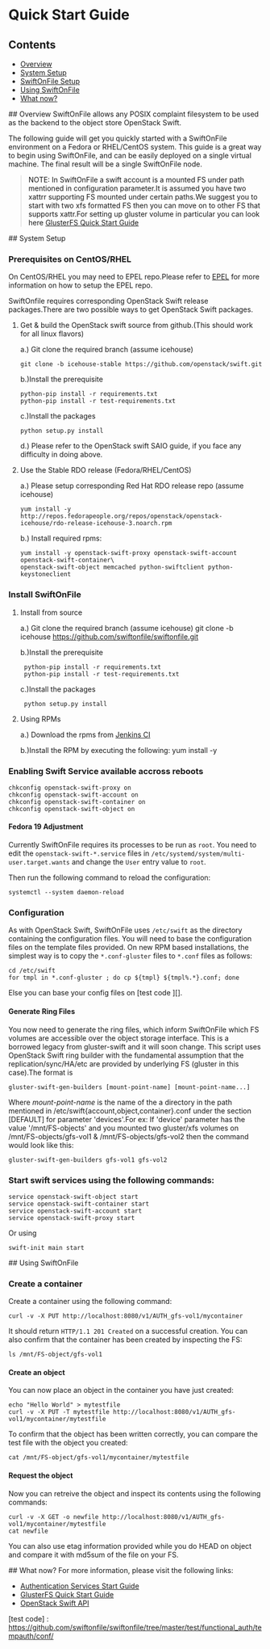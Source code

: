 # Quick Start Guide

## Contents
* [Overview](#overview)
* [System Setup](#system_setup)
* [SwiftOnFile Setup](#swift_setup)
* [Using SwiftOnFile](#using_swift)
* [What now?](#what_now)

<a name="overview" />
## Overview
SwiftOnFile allows any POSIX complaint filesystem to be used as the 
backend to the object store OpenStack Swift.

The following guide will get you quickly started with a SwiftOnFile
environment on a Fedora or RHEL/CentOS system.  This guide is a
great way to begin using SwiftOnFile, and can be easily deployed on
a single virtual machine. The final result will be a single SwiftOnFile
node.

> NOTE: In SwiftOnFile a swift account is a mounted FS under path mentioned 
in configuration parameter.It is assumed you have two xattrr supporting FS mounted
under certain paths.We suggest you to start with two xfs formatted FS then you can 
move on to other FS that supports xattr.For setting up gluster volume in particular
you can look here [GlusterFS Quick Start Guide][]

<a name="system_setup" />
## System Setup

### Prerequisites on CentOS/RHEL
On CentOS/RHEL you may need to EPEL repo.Please refer to 
[EPEL][] for more information on how to setup the EPEL repo.

SwiftOnfile requires corresponding OpenStack Swift release packages.There are two 
possible ways to get OpenStack Swift packages.

1. Get & build the OpenStack swift source from github.(This should work for all linux flavors)

	a.) Git clone the required branch (assume icehouse)
	~~~
	git clone -b icehouse-stable https://github.com/openstack/swift.git 
	~~~
	b.)Install the prerequisite 
	~~~
	python-pip install -r requirements.txt
	python-pip install -r test-requirements.txt
	~~~ 
	c.)Install the packages 
	~~~
	python setup.py install
	~~~
	d.) Please refer to the OpenStack swift SAIO guide, 
	if you face any difficulty in doing above.

2. Use the Stable RDO release (Fedora/RHEL/CentOS)

	a.) Please setup corresponding Red Hat RDO release repo (assume icehouse)
	~~~
	yum install -y http://repos.fedorapeople.org/repos/openstack/openstack-icehouse/rdo-release-icehouse-3.noarch.rpm 
	~~~
	b.) Install required rpms:
	~~~
	yum install -y openstack-swift-proxy openstack-swift-account openstack-swift-container\
	openstack-swift-object memcached python-swiftclient python-keystoneclient 
	~~~
### Install SwiftOnFile
1. Install from source

    a.) Git clone the required branch (assume icehouse)
        git clone -b icehouse https://github.com/swiftonfile/swiftonfile.git
        
    b.)Install the prerequisite
        
        python-pip install -r requirements.txt
        python-pip install -r test-requirements.txt
        
    c.)Install the packages
        
        python setup.py install
        
2. Using RPMs

    a.) Download the rpms from [Jenkins CI][]

    b.)Install the RPM by executing the following:
        yum install -y <path to RPM>

### Enabling Swift Service available accross reboots
~~~
chkconfig openstack-swift-proxy on
chkconfig openstack-swift-account on
chkconfig openstack-swift-container on
chkconfig openstack-swift-object on
~~~

#### Fedora 19 Adjustment
Currently SwiftOnFile requires its processes to be run as `root`. You need to
edit the `openstack-swift-*.service` files in
`/etc/systemd/system/multi-user.target.wants` and change the `User` entry value
to `root`.

Then run the following command to reload the configuration:

~~~
systemctl --system daemon-reload
~~~

### Configuration
As with OpenStack Swift, SwiftOnFile uses `/etc/swift` as the
directory containing the configuration files.  You will need to base
the configuration files on the template files provided. On new RPM based
installations, the simplest way is to copy the `*.conf-gluster`
files to `*.conf` files as follows:

~~~
cd /etc/swift
for tmpl in *.conf-gluster ; do cp ${tmpl} ${tmpl%.*}.conf; done
~~~

Else you can base your config files on [test code ][].

#### Generate Ring Files
You now need to generate the ring files, which inform SwiftOnFile
which FS volumes are accessible over the object storage interface.
This is a borrowed legacy from gluster-swift and it will soon change.
This script uses OpenStack Swift ring builder with the fundamental 
assumption that the replication/sync/HA/etc are provided by underlying FS
(gluster in this case).The format is

~~~
gluster-swift-gen-builders [mount-point-name] [mount-point-name...]
~~~

Where *mount-point-name* is the name of the a directory in the path mentioned in
/etc/swift{account,object,container}.conf under the section [DEFAULT]
for parameter 'devices'.For ex: If 'device' parameter has the value '/mnt/FS-objects'
and you mounted two gluster/xfs volumes on /mnt/FS-objects/gfs-vol1 & 
/mnt/FS-objects/gfs-vol2 then the command would look like this:
~~~
gluster-swift-gen-builders gfs-vol1 gfs-vol2
~~~

### Start swift services using the following commands:

~~~
service openstack-swift-object start
service openstack-swift-container start
service openstack-swift-account start
service openstack-swift-proxy start
~~~

Or using
~~~
swift-init main start
~~~

<a name="using_swift" />
## Using SwiftOnFile

### Create a container
Create a container using the following command:

~~~
curl -v -X PUT http://localhost:8080/v1/AUTH_gfs-vol1/mycontainer
~~~

It should return `HTTP/1.1 201 Created` on a successful creation. You can
also confirm that the container has been created by inspecting the FS:

~~~
ls /mnt/FS-object/gfs-vol1
~~~

#### Create an object
You can now place an object in the container you have just created:

~~~
echo "Hello World" > mytestfile
curl -v -X PUT -T mytestfile http://localhost:8080/v1/AUTH_gfs-vol1/mycontainer/mytestfile
~~~

To confirm that the object has been written correctly, you can compare the
test file with the object you created:

~~~
cat /mnt/FS-object/gfs-vol1/mycontainer/mytestfile
~~~

#### Request the object
Now you can retreive the object and inspect its contents using the
following commands:

~~~
curl -v -X GET -o newfile http://localhost:8080/v1/AUTH_gfs-vol1/mycontainer/mytestfile
cat newfile
~~~

You can also use etag information provided while you do HEAD on object 
and compare it with md5sum of the file on your FS. 

<a name="what_now" />
## What now?
For more information, please visit the following links:

* [Authentication Services Start Guide][]
* [GlusterFS Quick Start Guide][]
* [OpenStack Swift API][]

[GlusterFS Quick Start Guide]: http://www.gluster.org/community/documentation/index.php/QuickStart
[OpenStack Swift API]: http://docs.openstack.org/api/openstack-object-storage/1.0/content/
[Jenkins]: http://jenkins-ci.org
[Authentication Services Start Guide]: auth_guide.md
[EPEL]: https://fedoraproject.org/wiki/EPEL
[Jenkins CI]: http://build.gluster.org/job/swiftonfile-builds/lastSuccessfulBuild/artifact/build/
[test code] : https://github.com/swiftonfile/swiftonfile/tree/master/test/functional_auth/tempauth/conf/

